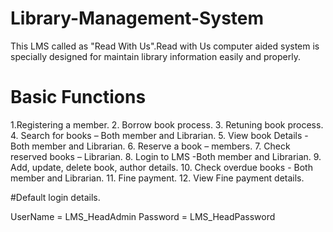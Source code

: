 # Library-Management-System
This LMS called as "Read With Us".Read with Us computer aided system is specially designed for maintain library information easily and properly.

# Basic Functions
1.Registering a member.
2. Borrow book process.
3. Retuning book process.
4. Search for books – Both member and Librarian.
5. View book Details - Both member and Librarian.
6. Reserve a book – members.
7. Check reserved books – Librarian.
8. Login to LMS -Both member and Librarian.
9. Add, update, delete book, author details.
10. Check overdue books - Both member and Librarian.
11. Fine payment.
12. View Fine payment details.

#Default login details.

UserName = LMS_HeadAdmin
Password = LMS_HeadPassword

